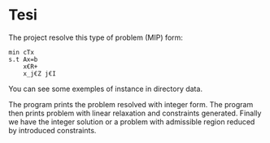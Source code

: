 # Tesi
The project resolve this type of problem (MIP) form:

	min cTx
	s.t Ax=b
		x€R+
		x_j€Z j€I
				
You can see some exemples of instance in directory data.

The program prints the problem resolved with integer form. 
The program then prints problem with linear relaxation and constraints generated.
Finally we have the integer solution or a problem with admissible region reduced by introduced constraints.
